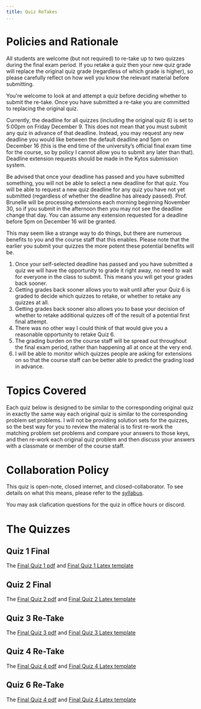 ```yaml
---
title: Quiz ReTakes
...
```


# Policies and Rationale

All students are welcome (but not required) to re-take up to two quizzes during the final exam period. If you retake a quiz then your new quiz grade will replace the original quiz grade (regardless of which grade is higher), so please carefully reflect on how well you know the relevant material before submitting.

You're welcome to look at and attempt a quiz before deciding whether to submit the re-take. Once you have submitted a re-take you are committed to replacing the original quiz.

Currently, the deadline for all quizzes (including the original quiz 6) is set to 5:00pm on Friday December 9. This does not mean that you must submit any quiz in advance of that deadline. Instead, you may request any new deadline you would like between the default deadline and 5pm on December 16 (this is the end time of the university’s official final exam time for the course, so by policy I cannot allow you to submit any later than that). Deadline extension requests should be made in the Kytos submission system.

Be advised that once your deadline has passed and you have submitted something, you will not be able to select a new deadline for that quiz. You will be able to request a new quiz deadline for any quiz you have not yet submitted (regardless of whether the deadline has already passed). Prof. Brunelle will be processing extensions each morning beginning November 30, so if you submit in the afternoon then you may not see the deadline change that day. You can assume any extension requested for a deadline before 5pm on December 16 will be granted.

This may seem like a strange way to do things, but there are numerous benefits to you and the course staff that this enables. Please note that the earlier you submit your quizzes the more potent these potential benefits will be.

1. Once your self-selected deadline has passed and you have submitted a quiz we will have the opportunity to grade it right away, no need to wait for everyone in the class to submit. This means you will get your grades back sooner.
1. Getting grades back sooner allows you to wait until after your Quiz 6 is graded to decide which quizzes to retake, or whether to retake any quizzes at all.
1. Getting grades back sooner also allows you to base your decision of whether to retake additional quizzes off of the result of a potential first final attempt.
1. There was no other way I could think of that would give you a reasonable opportunity to retake Quiz 6.
1. The grading burden on the course staff will be spread out throughout the final exam period, rather than happening all at once at the very end.
1. I will be able to monitor which quizzes people are asking for extensions on so that the course staff can be better able to predict the grading load in advance.




# Topics Covered

Each quiz below is designed to be similar to the corresponding original quiz in exactly the same way each original quiz is similar to the corresponding problem set problems. I will not be providing solution sets for the quizzes, so the best way for you to review the material is to first re-work the matching problem set problems and compare your answers to those keys, and then re-work each original quiz problem and then discuss your answers with a classmate or member of the course staff.

# Collaboration Policy

This quiz is open-note, closed internet, and closed-collaborator. To see details on what this means, please refer to the [syllabus](/syllabus.html).

You may ask clafication questions for the quiz in office hours or discord.


# The Quizzes

## Quiz 1 Final

The [Final Quiz 1 pdf](/files/ps/quiz1final_blank.pdf) and [Final Quiz 1 Latex template](/files/ps/quiz1final.zip)


## Quiz 2 Final

The [Final Quiz 2 pdf](/files/ps/quiz2final_blank.pdf) and [Final Quiz 2 Latex template](/files/ps/quiz2final.zip)

## Quiz 3 Re-Take

The [Final Quiz 3 pdf](/files/ps/quiz3final_blank.pdf) and [Final Quiz 3 Latex template](/files/ps/quiz3final.zip)

## Quiz 4 Re-Take

The [Final Quiz 4 pdf](/files/ps/quiz4final_blank.pdf) and [Final Quiz 4 Latex template](/files/ps/quiz4final.zip)


## Quiz 6 Re-Take

The [Final Quiz 4 pdf](/files/ps/quiz4final_blank.pdf) and [Final Quiz 4 Latex template](/files/ps/quiz4final.zip)

